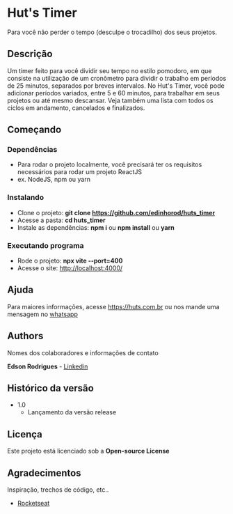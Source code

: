 # Hut's Timer

Para você não perder o tempo (desculpe o trocadilho) dos seus projetos.

## Descrição

Um timer feito para você dividir seu tempo no estilo pomodoro, em que consiste na utilização de um cronômetro para dividir o trabalho em períodos de 25 minutos, separados por breves intervalos. No Hut's Timer, você pode adicionar períodos variados, entre 5 e 60 minutos, para trabalhar em seus projetos ou até mesmo descansar. Veja também uma lista com todos os ciclos em andamento, cancelados e finalizados.

## Começando

### Dependências

* Para rodar o projeto localmente, você precisará ter os requisitos necessários para rodar um projeto ReactJS
* ex. NodeJS, npm ou yarn

### Instalando

* Clone o projeto: <b>git clone <https://github.com/edinhorod/huts_timer></b>
* Acesse a pasta: <b>cd huts_timer</b>
* Instale as dependências: <b>npm i</b> ou <b>npm install</b> ou <b>yarn</b>

### Executando programa

* Rode o projeto: <b>npx vite --port=400</b>
* Acesse o site: <http://localhost:4000/>

## Ajuda

Para maiores informações, acesse <https://huts.com.br> ou nos mande uma mensagem no [whatsapp](https://api.whatsapp.com/send?phone=5548996713742)

## Authors

Nomes dos colaboradores e informações de contato

<b>Edson Rodrigues</b> - [Linkedin](https://www.linkedin.com/in/edinhorodrigues/)

## Histórico da versão

* 1.0
  * Lançamento da versão release

## Licença

Este projeto está licenciado sob a <b>Open-source License</b>

## Agradecimentos

Inspiração, trechos de código, etc..

* [Rocketseat](https://www.rocketseat.com.br/)
